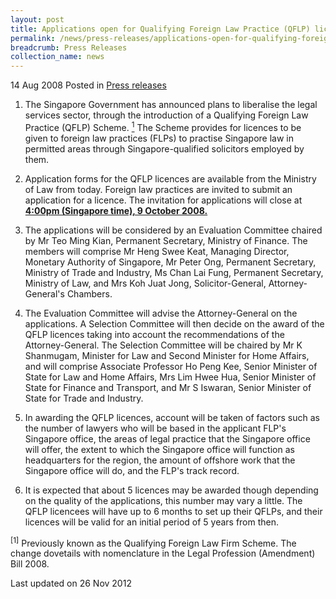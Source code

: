 ```yaml
---
layout: post
title: Applications open for Qualifying Foreign Law Practice (QFLP) licences
permalink: /news/press-releases/applications-open-for-qualifying-foreign-law-practice-qflp-licences
breadcrumb: Press Releases
collection_name: news
---
```


14 Aug 2008 Posted in [Press releases](/news/press-releases)

1. The Singapore Government has announced plans to liberalise the legal services sector, through the introduction of a Qualifying Foreign Law Practice (QFLP) Scheme. <a href="#scheme"><sup>1</sup></a> The Scheme provides for licences to be given to foreign law practices (FLPs) to practise Singapore law in permitted areas through Singapore-qualified solicitors employed by them.

2. Application forms for the QFLP licences are available from the Ministry of Law from today. Foreign law practices are invited to submit an application for a licence. The invitation for applications will close at **<u>4:00pm (Singapore time), 9 October 2008.</u>** 

3. The applications will be considered by an Evaluation Committee chaired by Mr Teo Ming Kian, Permanent Secretary, Ministry of Finance. The members will comprise Mr Heng Swee Keat, Managing Director, Monetary Authority of Singapore, Mr Peter Ong, Permanent Secretary, Ministry of Trade and Industry, Ms Chan Lai Fung, Permanent Secretary, Ministry of Law, and Mrs Koh Juat Jong, Solicitor-General, Attorney-General's Chambers.

4. The Evaluation Committee will advise the Attorney-General on the applications. A Selection Committee will then decide on the award of the QFLP licences taking into account the recommendations of the Attorney-General. The Selection Committee will be chaired by Mr K Shanmugam, Minister for Law and Second Minister for Home Affairs, and will comprise Associate Professor Ho Peng Kee, Senior Minister of State for Law and Home Affairs, Mrs Lim Hwee Hua, Senior Minister of State for Finance and Transport, and Mr S Iswaran, Senior Minister of State for Trade and Industry.

5. In awarding the QFLP licences, account will be taken of factors such as the number of lawyers who will be based in the applicant FLP's Singapore office, the areas of legal practice that the Singapore office will offer, the extent to which the Singapore office will function as headquarters for the region, the amount of offshore work that the Singapore office will do, and the FLP's track record.

6. It is expected that about 5 licences may be awarded though depending on the quality of the applications, this number may vary a little. The QFLP licencees will have up to 6 months to set up their QFLPs, and their licences will be valid for an initial period of 5 years from then.


<p id="scheme"><sup>[1]</sup> Previously known as the Qualifying Foreign Law Firm Scheme. The change dovetails with nomenclature in the Legal Profession (Amendment) Bill 2008.</p>

<p class="right-side-updated">Last updated on 26 Nov 2012</p>
